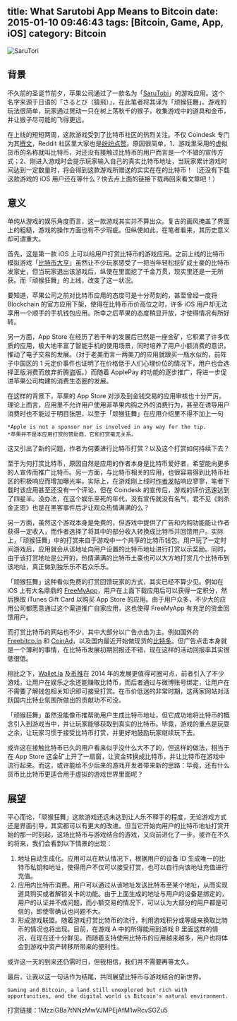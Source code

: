 title: What Sarutobi App Means to Bitcoin
date: 2015-01-10 09:46:43
tags: [Bitcoin, Game, App, iOS]
category: Bitcoin
---
![SaruTori](http://media.coindesk.com/2015/01/sarutobi-630x263.png "SaruTori")

## 背景

不久前的圣诞节前夕，苹果公司通过了一款名为「[SaruTobi](https://itunes.apple.com/us/app/sarutobi/id932194840?ls=1&mt=8)」的游戏应用。这个名字来源于日语的「さるとび（猿飛）」，在此笔者将其译为「顽猴狂舞」。游戏的玩法很简单，玩家通过晃动一只在树上荡秋千的猴子，收集游戏中的道具和金币，并让猴子尽可能的飞得更远。
<!--more-->

在上线的短短两周，这款游戏受到了比特币社区的热烈关注。不仅 Coindesk 专门为其[撰文](https://www.coindesk.com/apple-approves-ios-game-tips-players-bitcoin/)，Reddit 社区里大家也是[纷纷点赞](http://www.reddit.com/r/Bitcoin/comments/2rqlj6/apple_approves_ios_game_that_tips_players_in/)。原因很简单，1、游戏里采用的虚拟货币的名称就叫比特币，对还没有接触过比特币的用户而言是一个不错的宣传方式；2、刚进入游戏时会提示玩家输入自己的真实比特币地址，当玩家累计游戏时间达到一定数量时，将会得到这款游戏所赠送的实实在在的比特币！（还没有下载这款游戏的 iOS 用户还在等什么？快去点上面的链接下载再回来看文章吧！）

## 意义

单纯从游戏的娱乐角度而言，这一款游戏其实并不算出众。复古的画风掩盖了界面上的粗糙，游戏的操作方面也有不少瑕疵。但纵使如此，在笔者看来，其历史意义却可谓重大。

首先，这是第一款 iOS 上可以给用户打赏比特币的游戏应用。之前上线的比特币模拟游戏「[比特币大亨](https://itunes.apple.com/us/app/bitcoin-billionaire/id911117141?mt=8)」虽然让不少玩家感受了一把当年轻松挖矿成土豪的比特币发家史，但当玩家退出该游戏后，纵使在里面挖了千金万贯，现实里还是一无所获。而「顽猴狂舞」的上线，改变了这一状况。

要知道，苹果公司之前对比特币应用的态度可是十分苛刻的，甚至曾经一度将 Blockchain 的官方应用下架，使得在比特币币价高位之时，许多 iOS 用户却无法享用一个顺手的手机钱包应用。所幸之后苹果的态度稍显开放，才使得情况有所好转。

另一方面，App Store 在经历了若干年的发展后已然是一座金矿，它积累了许多优质的应用，极大地丰富了智能手机的使用场景，同时培养了用户小额消费的意识，推动了电子交易的发展。（对于老美而言一两美刀的应用就跟买一瓶水似的，前阵子中国区的 1 元定价事件也证明了在价格低于人们心理价位的情况下，用户也会选择正版消费而放弃折腾盗版。）而随着 ApplePay 的功能的逐步推广，将进一步促进苹果公司构建的消费生态圈的发展。

在这样的背景下，苹果的 App Store 对涉及到金钱交易的应用审核也十分严厉。理论上而言，应用里不允许用户使用非苹果内购之外的消费行为，甚至在诱导用户消费时也不能过于明目张胆，以至于「顽猴狂舞」在应用介绍里不得不加上一句

	*Apple is not a sponsor nor is involved in any way for the tip.
	*苹果并不是本应用打赏的赞助商，它和打赏毫无关系。
	
这又引出了新的问题，作者为何要进行比特币打赏？以及这个打赏如何持续下去？

至于为何打赏比特币，原因自然是应用的作者本身是比特币爱好者，希望能向更多的人宣传而推广比特币。另一方面，与比特币相关的应用，也很容易得到比特币社区的积极响应而增加曝光率。实际上，在游戏刚上线时[作者发帖](http://www.reddit.com/r/indiegames/comments/2q24fv/my_new_game_sarutobi_on_ios_tips_the_player_in/)响应寥寥，笔者下载时该应用甚至还没有一个评论，但在 Coindesk 的宣传后，游戏的评价迅速达到了四星半。没办法，在这个娱乐至死的年代，没有宣传就没有名气，君不见《刺杀金正恩》也是在黑客事件后才让观众热情满满的么？

另一方面，虽然这个游戏本身是免费的，但游戏中提供了广告和内购功能能让作者获得一定收入，而作者选择了将其中的部分收入转换成比特币并回馈用户。实际上，「顽猴狂舞」中的打赏来自于游戏中一个共享的比特币钱包。用户玩了一定时间游戏后，应用就会从该地址向用户设置的比特币地址进行打赏以示奖励。同时，由于该打赏地址是公开的，热情满满的比特币土豪也可以大方地打赏几个比特币到该地址，真正做到独乐乐不若众乐乐。

「顽猴狂舞」这种看似免费的打赏回馈玩家的方式，其实已经不算少见。例如在 iOS 上有大名鼎鼎的 [FreeMyApp](https://m.freemyapps.com/share/url/dfc97c1e)，用户在上面下载应用后可以获得一定积分，然后换取 iTunes Gift Card 以购买 App Store 的应用。由于用户众多，不少大的应用公司都愿意通过这个渠道推广自家应用，这也使得 FreeMyApp 有充足的资金回馈用户。

而打赏比特币的网站也不少，其中大部分以广告点击为主。例如国外的 [Freebitco.in](http://freebitco.in/?r=169263) 和 [CoinAd](https://coinad.com/?r=B1FHY7X6B1HHQJ6)，以及国内最近开始做现货的[比特多](https://www.kipcoin.com/signup/10431)。但广告点击本身就是一个薄利的事情，在比特币发展初期回报还不错，现在这样的活动回报率其实很低很低。

相比之下，[Wallet.la](https://wallet.la/wallet) 及[币推](https://bitui.io/)在 2014 年的发展更值得可圈可点，前者引入了不少游戏，让用户在娱乐之余还能赚取比特币，而后者通过与微博账号绑定，让用户在不需要了解钱包相关知识即可接受打赏。在币价低迷的非常时期，这两家网站对活跃国内比特业氛围所做出的贡献功不可没。

「顽猴狂舞」虽然没能像币推帮助用户生成比特币地址，但它成功地将比特币的概念引入到游戏当中，并让玩家能够获取到真实的比特币。毕竟，游戏的重点是玩耍之余，让玩家习惯于接受比特币打赏，并更好地鼓励玩家继续玩下去。

或许这在接触比特币已久的用户看来似乎没什么大不了的，但这样的做法，相当于在 App Store 这金矿上开了一扇窗，让资金转换成比特币，并让比特币在游戏中流行起来。而这，或许能给不少后来的游戏开发者带来新的思路：毕竟，还有什么货币比比特币更适合用于虚拟的游戏世界里面呢？

## 展望
平心而论，「顽猴狂舞」这款游戏还远未达到让人乐不释手的程度，无论游戏方式还是界面引导，其实都可以有更大的改进。但当它开始向用户的比特币地址打赏开始的那一时刻起，这场比特币与游戏结合的游戏，又向前进化了一步。或许在不久的将来，我们会看到以下情景的出现：

1. 地址自动生成化。应用可以在默认情况下，根据用户的设备 ID 生成唯一的比特币私钥和地址，使得用户不仅可以接受打赏，也可以自行向该地址充值进行充值。
2. 应用内比特币消费。用户可以通过从该地址发送比特币至某个地址，从而实现道具购买或者解锁关卡的功能。由于上面生成的地址与用户的设备是绑定的，用户的认证并不成问题，而小额交易的情况下，可以认为大部分的用户都是可信的，即使零确认也问题不大。
3. 形成游戏联盟。随着游戏打赏比特币的流行，利用游戏积分或等级来换取比特币的情况也将出现。目前，在游戏 A 中的所得能用到游戏 B 里面这样的情况，在现在还十分鲜见。而随着支持使用比特币的应用越来越多，用户也将体会到游戏中资产转移所带来的便利性。

或许这一天的到来还仍需时日，但我相信，我们并不需要再等太久。

最后，让我以这一句话作为结尾，共同展望比特币与游戏结合的新世界。

	Gaming and Bitcoin, a land still unexplored but rich with opportunities, and the digital world is Bitcoin's natural environment.

打赏链接：1MzziGBa7tNNzMwVJMPEjAfM1wRcvSGZu5	


